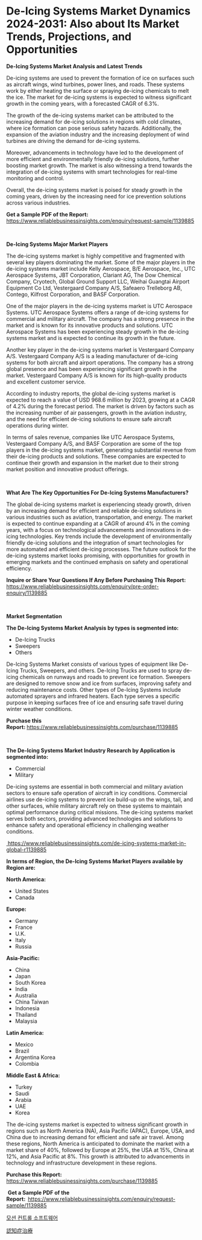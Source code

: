 <p><h1>De-Icing Systems Market Dynamics 2024-2031: Also about Its Market Trends, Projections, and Opportunities</h1></p><p><strong>De-Icing Systems Market Analysis and Latest Trends</strong></p>
<p><p>De-icing systems are used to prevent the formation of ice on surfaces such as aircraft wings, wind turbines, power lines, and roads. These systems work by either heating the surface or spraying de-icing chemicals to melt the ice. The market for de-icing systems is expected to witness significant growth in the coming years, with a forecasted CAGR of 6.3%.</p><p>The growth of the de-icing systems market can be attributed to the increasing demand for de-icing solutions in regions with cold climates, where ice formation can pose serious safety hazards. Additionally, the expansion of the aviation industry and the increasing deployment of wind turbines are driving the demand for de-icing systems.</p><p>Moreover, advancements in technology have led to the development of more efficient and environmentally friendly de-icing solutions, further boosting market growth. The market is also witnessing a trend towards the integration of de-icing systems with smart technologies for real-time monitoring and control.</p><p>Overall, the de-icing systems market is poised for steady growth in the coming years, driven by the increasing need for ice prevention solutions across various industries.</p></p>
<p><strong>Get a Sample PDF of the Report:&nbsp;</strong> <a href="https://www.reliablebusinessinsights.com/enquiry/request-sample/1139885">https://www.reliablebusinessinsights.com/enquiry/request-sample/1139885</a></p>
<p>&nbsp;</p>
<p><strong>De-Icing Systems Major Market Players</strong></p>
<p><p>The de-icing systems market is highly competitive and fragmented with several key players dominating the market. Some of the major players in the de-icing systems market include Kelly Aerospace, B/E Aerospace, Inc., UTC Aerospace Systems, JBT Corporation, Clariant AG, The Dow Chemical Company, Cryotech, Global Ground Support LLC, Weihai Guangtai Airport Equipment Co Ltd, Vestergaard Company A/S, Safeaero Trelleborg AB, Contego, Kilfrost Corporation, and BASF Corporation.</p><p>One of the major players in the de-icing systems market is UTC Aerospace Systems. UTC Aerospace Systems offers a range of de-icing systems for commercial and military aircraft. The company has a strong presence in the market and is known for its innovative products and solutions. UTC Aerospace Systems has been experiencing steady growth in the de-icing systems market and is expected to continue its growth in the future.</p><p>Another key player in the de-icing systems market is Vestergaard Company A/S. Vestergaard Company A/S is a leading manufacturer of de-icing systems for both aircraft and airport operations. The company has a strong global presence and has been experiencing significant growth in the market. Vestergaard Company A/S is known for its high-quality products and excellent customer service.</p><p>According to industry reports, the global de-icing systems market is expected to reach a value of USD 968.6 million by 2023, growing at a CAGR of 4.2% during the forecast period. The market is driven by factors such as the increasing number of air passengers, growth in the aviation industry, and the need for efficient de-icing solutions to ensure safe aircraft operations during winter.</p><p>In terms of sales revenue, companies like UTC Aerospace Systems, Vestergaard Company A/S, and BASF Corporation are some of the top players in the de-icing systems market, generating substantial revenue from their de-icing products and solutions. These companies are expected to continue their growth and expansion in the market due to their strong market position and innovative product offerings.</p></p>
<p>&nbsp;</p>
<p><strong>What Are The Key Opportunities For De-Icing Systems Manufacturers?</strong></p>
<p><p>The global de-icing systems market is experiencing steady growth, driven by an increasing demand for efficient and reliable de-icing solutions in various industries such as aviation, transportation, and energy. The market is expected to continue expanding at a CAGR of around 4% in the coming years, with a focus on technological advancements and innovations in de-icing technologies. Key trends include the development of environmentally friendly de-icing solutions and the integration of smart technologies for more automated and efficient de-icing processes. The future outlook for the de-icing systems market looks promising, with opportunities for growth in emerging markets and the continued emphasis on safety and operational efficiency.</p></p>
<p><strong>Inquire or Share Your Questions If Any Before Purchasing This Report:</strong> <a href="https://www.reliablebusinessinsights.com/enquiry/pre-order-enquiry/1139885">https://www.reliablebusinessinsights.com/enquiry/pre-order-enquiry/1139885</a></p>
<p>&nbsp;</p>
<p><strong>Market Segmentation</strong></p>
<p><strong>The De-Icing Systems Market Analysis by types is segmented into:</strong></p>
<p><ul><li>De-Icing Trucks</li><li>Sweepers</li><li>Others</li></ul></p>
<p><p>De-Icing Systems Market consists of various types of equipment like De-Icing Trucks, Sweepers, and others. De-Icing Trucks are used to spray de-icing chemicals on runways and roads to prevent ice formation. Sweepers are designed to remove snow and ice from surfaces, improving safety and reducing maintenance costs. Other types of De-Icing Systems include automated sprayers and infrared heaters. Each type serves a specific purpose in keeping surfaces free of ice and ensuring safe travel during winter weather conditions.</p></p>
<p><strong>Purchase this Report:&nbsp;</strong><a href="https://www.reliablebusinessinsights.com/purchase/1139885">https://www.reliablebusinessinsights.com/purchase/1139885</a></p>
<p>&nbsp;</p>
<p><strong>The De-Icing Systems Market Industry Research by Application is segmented into:</strong></p>
<p><ul><li>Commercial</li><li>Military</li></ul></p>
<p><p>De-icing systems are essential in both commercial and military aviation sectors to ensure safe operation of aircraft in icy conditions. Commercial airlines use de-icing systems to prevent ice build-up on the wings, tail, and other surfaces, while military aircraft rely on these systems to maintain optimal performance during critical missions. The de-icing systems market serves both sectors, providing advanced technologies and solutions to enhance safety and operational efficiency in challenging weather conditions.</p></p>
<p><a href="https://www.reliablebusinessinsights.com/de-icing-systems-market-in-global-r1139885">&nbsp;https://www.reliablebusinessinsights.com/de-icing-systems-market-in-global-r1139885</a></p>
<p><strong>In terms of Region, the De-Icing Systems Market Players available by Region are:</strong></p>
<p>
    <p> <strong> North America: </strong>
        <ul>
            <li>United States</li>
            <li>Canada</li>
        </ul>
        </p> 
    <p> <strong> Europe: </strong>
        <ul>
            <li>Germany</li>
            <li>France</li>
            <li>U.K.</li>
            <li>Italy</li>
            <li>Russia</li>
        </ul>
        </p> 
    <p> <strong> Asia-Pacific: </strong>
        <ul>
            <li>China</li>
            <li>Japan</li>
            <li>South Korea</li>
            <li>India</li>
            <li>Australia</li>
            <li>China Taiwan</li>
            <li>Indonesia</li>
            <li>Thailand</li>
            <li>Malaysia</li>
        </ul>
        </p> 
    <p> <strong> Latin America: </strong>
        <ul>
            <li>Mexico</li>
            <li>Brazil</li>
            <li>Argentina Korea</li>
            <li>Colombia</li>
        </ul>
        </p> 
    <p> <strong> Middle East & Africa: </strong>
        <ul>
            <li>Turkey</li>
            <li>Saudi</li>
            <li>Arabia</li>
            <li>UAE</li>
            <li>Korea</li>
        </ul>
    </p>
    </p>
<p><p>The de-icing systems market is expected to witness significant growth in regions such as North America (NA), Asia Pacific (APAC), Europe, USA, and China due to increasing demand for efficient and safe air travel. Among these regions, North America is anticipated to dominate the market with a market share of 40%, followed by Europe at 25%, the USA at 15%, China at 12%, and Asia Pacific at 8%. This growth is attributed to advancements in technology and infrastructure development in these regions.</p></p>
<p><strong>Purchase this Report: </strong><a href="https://www.reliablebusinessinsights.com/purchase/1139885">https://www.reliablebusinessinsights.com/purchase/1139885</a></p>
<p>&nbsp;<strong>Get a Sample PDF of the Report:&nbsp;&nbsp;</strong><a href="https://www.reliablebusinessinsights.com/enquiry/request-sample/1139885">https://www.reliablebusinessinsights.com/enquiry/request-sample/1139885</a></p>
<p><strong></strong></p>
<p><p><a href="https://github.com/hzumrdvas204296/Market-Research-Report-List-3/blob/main/5648770185314.md">모션 컨트롤 소프트웨어</a></p><p><a href="https://github.com/avbqbctihcbe2/Market-Research-Report-List-3/blob/main/4283727182505.md">認知症治療</a></p></p>